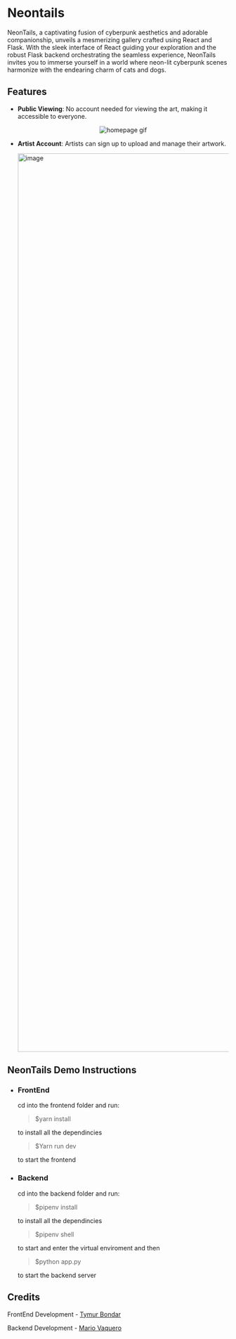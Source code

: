 # Neontails

NeonTails, a captivating fusion of cyberpunk aesthetics and adorable companionship, unveils a mesmerizing gallery crafted using React and Flask. With the sleek interface of React guiding your exploration and the robust Flask backend orchestrating the seamless experience, NeonTails invites you to immerse yourself in a world where neon-lit cyberpunk scenes harmonize with the endearing charm of cats and dogs.

## Features

- **Public Viewing**: No account needed for viewing the art, making it accessible to everyone.
  
  <p align="center">
    <img alt="homepage gif" src="https://github.com/TymurBondar/NeonTails/assets/132592401/f29090ff-4d58-42ad-b31b-f0eeca4c3bce">
  </p>
   
- **Artist Account**: Artists can sign up to upload and manage their artwork.
  
  <img width="2045" alt="image" src="https://github.com/TymurBondar/NeonTails/assets/132592401/62150601-3ab8-4654-93ce-b262afc2e11e">


## NeonTails Demo Instructions
* ### FrontEnd
  
  cd into the frontend folder and
  run:

  >$yarn install 

  to install all the dependincies

  >$Yarn run dev
  
  to start the frontend

* ### Backend

  cd into the backend folder and
  run:
  
  >$pipenv install
  
  to install all the dependincies

  >$pipenv shell

  to start and enter the virtual enviroment and then

  >$python app.py

  to start the backend server
  
## Credits

FrontEnd Development - [Tymur Bondar](https://github.com/TymurBondar)

Backend Development - [Mario Vaquero](https://github.com/RandomMexican)
